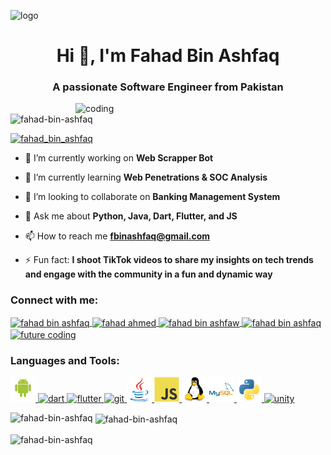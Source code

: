 ![logo](Banner)
<h1 align="center">Hi 👋, I'm Fahad Bin Ashfaq</h1>
<h3 align="center">A passionate Software Engineer from Pakistan</h3>

<img align="right" alt="coding" width="400" src="https://user-images.githubusercontent.com/55389276/140866485-8fb1c876-9a8f-4d6a-98dc-08c4981eaf70.gif">

<p align="left">
    <img src="https://komarev.com/ghpvc/?username=fahad-bin-ashfaq&label=Profile%20views&color=0e75b6&style=flat" alt="fahad-bin-ashfaq" />
</p>

<p align="left">
    <a href="https://twitter.com/fahad_bin_ashfaq" target="blank">
        <img src="https://img.shields.io/twitter/follow/fahad_bin_ashfaq?logo=twitter&style=for-the-badge" alt="fahad_bin_ashfaq" />
    </a>
</p>

- 🔭 I’m currently working on **Web Scrapper Bot**

- 🌱 I’m currently learning **Web Penetrations & SOC Analysis**

- 👯 I’m looking to collaborate on **Banking Management System**

- 💬 Ask me about **Python, Java, Dart, Flutter, and JS**

- 📫 How to reach me **fbinashfaq@gmail.com**

- ⚡ Fun fact: **I shoot TikTok videos to share my insights on tech trends and engage with the community in a fun and dynamic way**

<h3 align="left">Connect with me:</h3>
<p align="left">
    <a href="https://twitter.com/fahad_bin_ashfaq" target="blank">
        <img align="center" src="https://raw.githubusercontent.com/rahuldkjain/github-profile-readme-generator/master/src/images/icons/Social/twitter.svg" alt="fahad bin ashfaq" height="30" width="40" />
    </a>
    <a href="https://linkedin.com/in/fahad-ahmed" target="blank">
        <img align="center" src="https://raw.githubusercontent.com/rahuldkjain/github-profile-readme-generator/master/src/images/icons/Social/linked-in-alt.svg" alt="fahad ahmed" height="30" width="40" />
    </a>
    <a href="https://fb.com/fahad_bin_ashfaw" target="blank">
        <img align="center" src="https://raw.githubusercontent.com/rahuldkjain/github-profile-readme-generator/master/src/images/icons/Social/facebook.svg" alt="fahad bin ashfaw" height="30" width="40" />
    </a>
    <a href="https://instagram.com/fahad_bin_ashfaq" target="blank">
        <img align="center" src="https://raw.githubusercontent.com/rahuldkjain/github-profile-readme-generator/master/src/images/icons/Social/instagram.svg" alt="fahad bin ashfaq" height="30" width="40" />
    </a>
    <a href="https://www.youtube.com/c/futurecoding" target="blank">
        <img align="center" src="https://raw.githubusercontent.com/rahuldkjain/github-profile-readme-generator/master/src/images/icons/Social/youtube.svg" alt="future coding" height="30" width="40" />
    </a>
</p>

<h3 align="left">Languages and Tools:</h3>
<p align="left">
    <a href="https://developer.android.com" target="_blank" rel="noreferrer">
        <img src="https://raw.githubusercontent.com/devicons/devicon/master/icons/android/android-original-wordmark.svg" alt="android" width="40" height="40" />
    </a>
    <a href="https://dart.dev" target="_blank" rel="noreferrer">
        <img src="https://www.vectorlogo.zone/logos/dartlang/dartlang-icon.svg" alt="dart" width="40" height="40" />
    </a>
    <a href="https://flutter.dev" target="_blank" rel="noreferrer">
        <img src="https://www.vectorlogo.zone/logos/flutterio/flutterio-icon.svg" alt="flutter" width="40" height="40" />
    </a>
    <a href="https://git-scm.com/" target="_blank" rel="noreferrer">
        <img src="https://www.vectorlogo.zone/logos/git-scm/git-scm-icon.svg" alt="git" width="40" height="40" />
    </a>
    <a href="https://www.java.com" target="_blank" rel="noreferrer">
        <img src="https://raw.githubusercontent.com/devicons/devicon/master/icons/java/java-original.svg" alt="java" width="40" height="40" />
    </a>
    <a href="https://developer.mozilla.org/en-US/docs/Web/JavaScript" target="_blank" rel="noreferrer">
        <img src="https://raw.githubusercontent.com/devicons/devicon/master/icons/javascript/javascript-original.svg" alt="javascript" width="40" height="40" />
    </a>
    <a href="https://www.linux.org/" target="_blank" rel="noreferrer">
        <img src="https://raw.githubusercontent.com/devicons/devicon/master/icons/linux/linux-original.svg" alt="linux" width="40" height="40" />
    </a>
    <a href="https://www.mysql.com/" target="_blank" rel="noreferrer">
        <img src="https://raw.githubusercontent.com/devicons/devicon/master/icons/mysql/mysql-original-wordmark.svg" alt="mysql" width="40" height="40" />
    </a>
    <a href="https://www.python.org" target="_blank" rel="noreferrer">
        <img src="https://raw.githubusercontent.com/devicons/devicon/master/icons/python/python-original.svg" alt="python" width="40" height="40" />
    </a>
    <a href="https://unity.com/" target="_blank" rel="noreferrer">
        <img src="https://www.vectorlogo.zone/logos/unity3d/unity3d-icon.svg" alt="unity" width="40" height="40" />
    </a>
</p>

<p>
    <img align="left" src="https://github-readme-stats.vercel.app/api/top-langs?username=fahad-bin-ashfaq&show_icons=true&locale=en&layout=compact" alt="fahad-bin-ashfaq" />
</p>

<p>
    &nbsp;<img align="center" src="https://github-readme-stats.vercel.app/api?username=fahad-bin-ashfaq&show_icons=true&locale=en" alt="fahad-bin-ashfaq" />
</p>

<p>
    <img align="center" src="https://github-readme-streak-stats.herokuapp.com/?user=fahad-bin-ashfaq&" alt="fahad-bin-ashfaq" />
</p>
